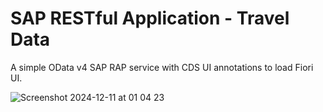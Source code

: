 # SAP RESTful Application - Travel Data

A simple OData v4 SAP RAP service with CDS UI annotations to load Fiori UI.

![Screenshot 2024-12-11 at 01 04 23](https://github.com/user-attachments/assets/158b137a-47b1-4d23-bc45-3c24ea9b3444)


